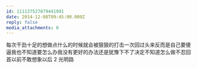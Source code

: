 ```yaml
---
id: 111137527879441991
date: 2014-12-08T09:45:00.000Z
reply: false
media_attachments: 0
---
```


每次干劲十足的想做点什么的时候就会被狠狠的打击一次回过头来反而是自己要傻逼我也不知道要怎么办我没有更好的办法还是犹豫下不了决定不知道怎么做不忍回首以前不敢想象以后 2 光明路 ​​​​

